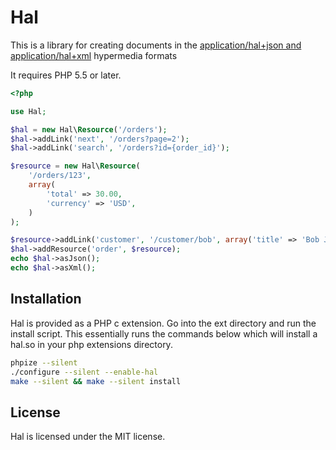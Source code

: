 Hal
=============

This is a library for creating documents in the [application/hal+json and application/hal+xml][1] hypermedia formats

It requires PHP 5.5 or later.

```php
<?php

use Hal;

$hal = new Hal\Resource('/orders');
$hal->addLink('next', '/orders?page=2');
$hal->addLink('search', '/orders?id={order_id}');

$resource = new Hal\Resource(
    '/orders/123',
    array(
        'total' => 30.00,
        'currency' => 'USD',
    )
);

$resource->addLink('customer', '/customer/bob', array('title' => 'Bob Jones <bob@jones.com>'));
$hal->addResource('order', $resource);
echo $hal->asJson();
echo $hal->asXml();
```

## Installation

Hal is provided as a PHP c extension. Go into the ext directory and run the install script.
This essentially runs the commands below which will install a hal.so in your php extensions directory.


```bash
phpize --silent
./configure --silent --enable-hal
make --silent && make --silent install
```

## License

Hal is licensed under the MIT license.

[1]: http://tools.ietf.org/html/draft-kelly-json-hal-05
